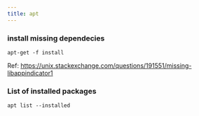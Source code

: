 ```yaml
---
title: apt
---
```


### install missing dependecies

```shell
apt-get -f install 
```

Ref: https://unix.stackexchange.com/questions/191551/missing-libappindicator1

### List of installed packages

```
apt list --installed
```